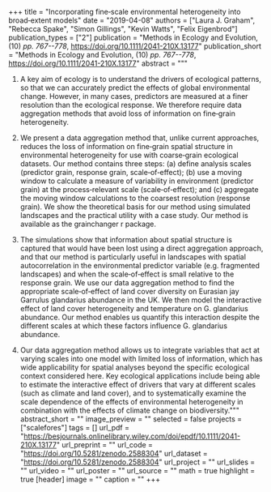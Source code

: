 +++
title = "Incorporating fine‐scale environmental heterogeneity into broad‐extent models"
date = "2019-04-08"
authors = ["Laura J. Graham", "Rebecca Spake", "Simon Gillings", "Kevin Watts", "Felix Eigenbrod"]
publication_types = ["2"]
publication = "Methods in Ecology and Evolution, (10) _pp. 767--778_, https://doi.org/10.1111/2041-210X.13177"
publication_short = "Methods in Ecology and Evolution, (10) _pp. 767--778_, https://doi.org/10.1111/2041-210X.13177"
abstract = """
1. A key aim of ecology is to understand the drivers of ecological patterns, so that we can accurately predict the effects of global environmental change. However, in many cases, predictors are measured at a finer resolution than the ecological response. We therefore require data aggregation methods that avoid loss of information on fine‐grain heterogeneity.

2. We present a data aggregation method that, unlike current approaches, reduces the loss of information on fine‐grain spatial structure in environmental heterogeneity for use with coarse‐grain ecological datasets. Our method contains three steps: (a) define analysis scales (predictor grain, response grain, scale‐of‐effect); (b) use a moving window to calculate a measure of variability in environment (predictor grain) at the process‐relevant scale (scale‐of‐effect); and (c) aggregate the moving window calculations to the coarsest resolution (response grain). We show the theoretical basis for our method using simulated landscapes and the practical utility with a case study. Our method is available as the grainchanger r package.

3. The simulations show that information about spatial structure is captured that would have been lost using a direct aggregation approach, and that our method is particularly useful in landscapes with spatial autocorrelation in the environmental predictor variable (e.g. fragmented landscapes) and when the scale‐of‐effect is small relative to the response grain. We use our data aggregation method to find the appropriate scale‐of‐effect of land cover diversity on Eurasian jay Garrulus glandarius abundance in the UK. We then model the interactive effect of land cover heterogeneity and temperature on G. glandarius abundance. Our method enables us quantify this interaction despite the different scales at which these factors influence G. glandarius abundance.

4. Our data aggregation method allows us to integrate variables that act at varying scales into one model with limited loss of information, which has wide applicability for spatial analyses beyond the specific ecological context considered here. Key ecological applications include being able to estimate the interactive effect of drivers that vary at different scales (such as climate and land cover), and to systematically examine the scale dependence of the effects of environmental heterogeneity in combination with the effects of climate change on biodiversity."""
abstract_short = ""
image_preview = ""
selected = false
projects = ["scalefores"]
tags = []
url_pdf = "https://besjournals.onlinelibrary.wiley.com/doi/epdf/10.1111/2041-210X.13177"
url_preprint = ""
url_code = "https://doi.org/10.5281/zenodo.2588304"
url_dataset = "https://doi.org/10.5281/zenodo.2588304"
url_project = ""
url_slides = ""
url_video = ""
url_poster = ""
url_source = ""
math = true
highlight = true
[header]
image = ""
caption = ""
+++

